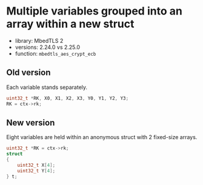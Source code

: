# Multiple variables grouped into an array within a new struct 
- library: MbedTLS 2
- versions: 2.24.0 vs 2.25.0
- function: `mbedtls_aes_crypt_ecb`

## Old version
Each variable stands separately.

```c
uint32_t *RK, X0, X1, X2, X3, Y0, Y1, Y2, Y3;
RK = ctx->rk;
```

## New version
Eight variables are held within an anonymous struct with 2 fixed-size arrays.

```c
uint32_t *RK = ctx->rk;
struct
{
    uint32_t X[4];
    uint32_t Y[4];
} t;
```
